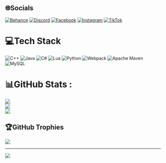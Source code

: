 
## 🌐Socials
[![Behance](https://img.shields.io/badge/Behance-1769ff?logo=behance&logoColor=white)](https://behance.net/hungsinh) [![Discord](https://img.shields.io/badge/Discord-%237289DA.svg?logo=discord&logoColor=white)](htttps://discord.gg/impostor1641) [![Facebook](https://img.shields.io/badge/Facebook-%231877F2.svg?logo=Facebook&logoColor=white)](https://www.facebook.com/hungcn1.uet) [![Instagram](https://img.shields.io/badge/Instagram-%23E4405F.svg?logo=Instagram&logoColor=white)](https://instagram.com/hunghakai04) [![TikTok](https://img.shields.io/badge/TikTok-%23000000.svg?logo=TikTok&logoColor=white)](https://www.tiktok.com/@hakai_gaming69) 

# 💻Tech Stack
![C++](https://img.shields.io/badge/c++-%2300599C.svg?style=for-the-badge&logo=c%2B%2B&logoColor=white) ![Java](https://img.shields.io/badge/java-%23ED8B00.svg?style=for-the-badge&logo=java&logoColor=white) ![C#](https://img.shields.io/badge/c%23-%23239120.svg?style=for-the-badge&logo=c-sharp&logoColor=white) ![Lua](https://img.shields.io/badge/lua-%232C2D72.svg?style=for-the-badge&logo=lua&logoColor=white) ![Python](https://img.shields.io/badge/python-3670A0?style=for-the-badge&logo=python&logoColor=ffdd54) ![Webpack](https://img.shields.io/badge/webpack-%238DD6F9.svg?style=for-the-badge&logo=webpack&logoColor=black) ![Apache Maven](https://img.shields.io/badge/Apache%20Maven-C71A36?style=for-the-badge&logo=Apache%20Maven&logoColor=white) ![MySQL](https://img.shields.io/badge/mysql-%2300f.svg?style=for-the-badge&logo=mysql&logoColor=white)
# 📊GitHub Stats :
![](https://github-readme-stats.vercel.app/api?username=hungsinh2k4&theme=radical&hide_border=false&include_all_commits=false&count_private=false)<br/>
![](https://github-readme-streak-stats.herokuapp.com/?user=hungsinh2k4&theme=radical&hide_border=false)<br/>
![](https://github-readme-stats.vercel.app/api/top-langs/?username=hungsinh2k4&theme=radical&hide_border=false&include_all_commits=false&count_private=false&layout=compact)

## 🏆GitHub Trophies
![](https://github-trophies.vercel.app/?username=hungsinh2k4&theme=radical&no-frame=false&no-bg=false&margin-w=4)

---
[![](https://visitcount.itsvg.in/api?id=hungsinh2k4&icon=0&color=0)](https://visitcount.itsvg.in)

